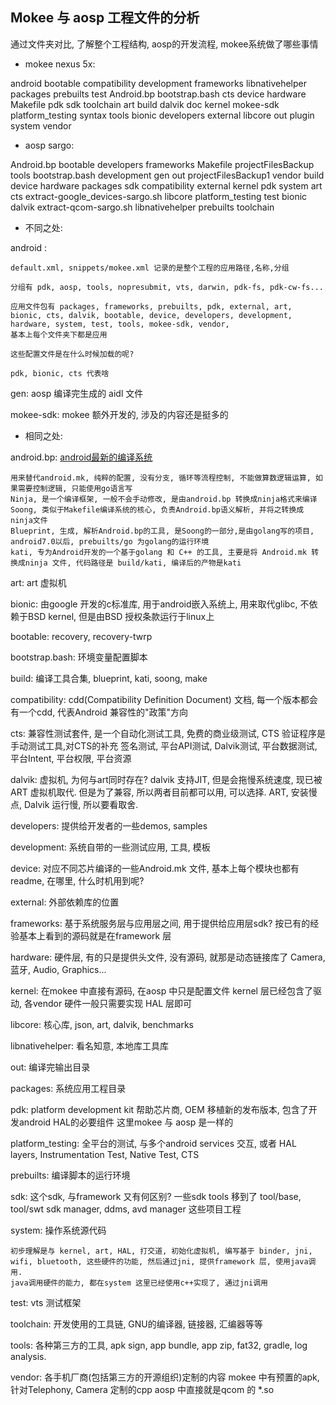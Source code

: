 
## Mokee 与 aosp 工程文件的分析

通过文件夹对比, 了解整个工程结构, aosp的开发流程, mokee系统做了哪些事情

- mokee nexus 5x:

android     bootable        compatibility  development  frameworks  libnativehelper  packages          prebuilts  test
Android.bp  bootstrap.bash  cts            device       hardware    Makefile         pdk               sdk        toolchain
art         build           dalvik         doc          kernel      mokee-sdk        platform_testing  syntax     tools
bionic                      developers     external     libcore     out              plugin            system     vendor

- aosp sargo:

Android.bp   bootable        developers                       frameworks       Makefile          projectFilesBackup   tools
             bootstrap.bash  development                      gen              out               projectFilesBackup1  vendor
             build           device                           hardware         packages          sdk
             compatibility   external                         kernel           pdk               system
art          cts             extract-google_devices-sargo.sh  libcore          platform_testing  test
bionic       dalvik          extract-qcom-sargo.sh            libnativehelper  prebuilts         toolchain

- 不同之处:

android :

    default.xml, snippets/mokee.xml 记录的是整个工程的应用路径,名称,分组

    分组有 pdk, aosp, tools, nopresubmit, vts, darwin, pdk-fs, pdk-cw-fs...  

    应用文件包有 packages, frameworks, prebuilts, pdk, external, art, bionic, cts, dalvik, bootable, device, developers, development, hardware, system, test, tools, mokee-sdk, vendor, 
    基本上每个文件夹下都是应用

    这些配置文件是在什么时候加载的呢? 

    pdk, bionic, cts 代表啥

gen:
    aosp 编译完生成的 aidl 文件

mokee-sdk:
    mokee 额外开发的, 涉及的内容还是挺多的 

- 相同之处:

android.bp:
    [android最新的编译系统](http://gityuan.com/2018/06/02/android-bp/)

    用来替代android.mk, 纯粹的配置, 没有分支, 循环等流程控制, 不能做算数逻辑运算, 如果需要控制逻辑, 只能使用go语言写
    Ninja, 是一个编译框架, 一般不会手动修改, 是由android.bp 转换成ninja格式来编译
    Soong, 类似于Makefile编译系统的核心, 负责Android.bp语义解析, 并将之转换成ninja文件
    Blueprint, 生成, 解析Android.bp的工具, 是Soong的一部分,是由golang写的项目, android7.0以后, prebuilts/go 为golang的运行环境
    kati, 专为Android开发的一个基于golang 和 C++ 的工具, 主要是将 Android.mk 转换成ninja 文件, 代码路径是 build/kati, 编译后的产物是kati

art:
    art 虚拟机

bionic: 
    由google 开发的c标准库, 用于android嵌入系统上, 用来取代glibc, 不依赖于BSD kernel, 但是由BSD 授权条款运行于linux上

bootable: 
    recovery, recovery-twrp

bootstrap.bash:
    环境变量配置脚本

build: 
    编译工具合集, blueprint, kati, soong, make

compatibility: 
    cdd(Compatibility Definition Document) 文档, 每一个版本都会有一个cdd, 代表Android 兼容性的"政策"方向

cts: 
    兼容性测试套件, 是一个自动化测试工具, 免费的商业级测试, CTS 验证程序是手动测试工具,对CTS的补充
    签名测试, 平台API测试, Dalvik测试, 平台数据测试, 平台Intent, 平台权限, 平台资源

dalvik: 
    虚拟机, 为何与art同时存在? dalvik 支持JIT, 但是会拖慢系统速度, 现已被 ART 虚拟机取代. 但是为了兼容, 所以两者目前都可以用, 可以选择. ART, 安装慢点, Dalvik 运行慢, 所以要看取舍. 

developers: 
    提供给开发者的一些demos, samples

development: 
    系统自带的一些测试应用, 工具, 模板

device: 
    对应不同芯片编译的一些Android.mk 文件, 基本上每个模块也都有readme, 在哪里, 什么时机用到呢?

external: 
    外部依赖库的位置

frameworks: 
    基于系统服务层与应用层之间, 用于提供给应用层sdk? 按已有的经验基本上看到的源码就是在framework 层

hardware: 
    硬件层, 有的只是提供头文件, 没有源码, 就那是动态链接库了
    Camera, 蓝牙, Audio, Graphics... 

kernel: 
    在mokee 中直接有源码, 在aosp 中只是配置文件 
    kernel 层已经包含了驱动, 各vendor 硬件一般只需要实现 HAL 层即可

libcore: 
    核心库, json, art, dalvik, benchmarks

libnativehelper: 
    看名知意, 本地库工具库

out: 
    编译完输出目录

packages: 
    系统应用工程目录

pdk: 
    platform development kit
    帮助芯片商, OEM 移植新的发布版本, 包含了开发android HAL的必要组件
    这里mokee 与 aosp 是一样的

platform_testing: 
    全平台的测试, 与多个android services 交互, 或者 HAL layers, Instrumentation Test, Native Test, CTS

prebuilts: 
    编译脚本的运行环境

sdk: 
    这个sdk, 与framework 又有何区别?
    一些sdk tools 移到了 tool/base, tool/swt
    sdk manager, ddms, avd manager 这些项目工程

system: 
    操作系统源代码

    初步理解是与 kernel, art, HAL, 打交道, 初始化虚拟机, 编写基于 binder, jni, wifi, bluetooth, 这些硬件的功能, 然后通过jni, 提供framework 层, 使用java调用.
    java调用硬件的能力, 都在system 这里已经使用c++实现了, 通过jni调用

test: 
    vts 测试框架

toolchain: 
    开发使用的工具链, GNU的编译器, 链接器, 汇编器等等 

tools: 
    各种第三方的工具, apk sign, app bundle, app zip, fat32, gradle, log analysis.

vendor:
    各手机厂商(包括第三方的开源组织)定制的内容
    mokee 中有预置的apk, 针对Telephony, Camera 定制的cpp
    aosp 中直接就是qcom 的 *.so
